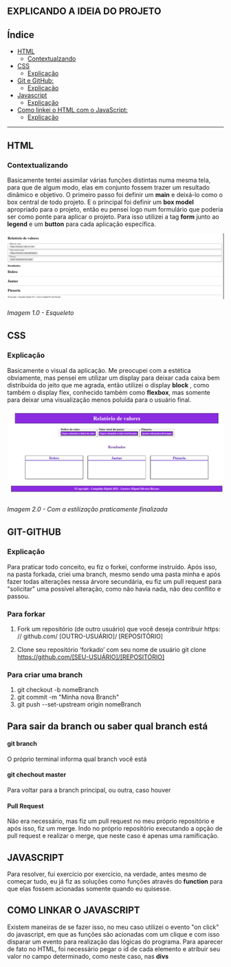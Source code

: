 ## EXPLICANDO A IDEIA DO PROJETO

## Índice

- [HTML](#HTML)
  - [Contextualzando](#ExplicaHTML)
- [CSS](#CSS)
  - [Explicação](#ExplicaCSS)
- [Git e GitHub:](#GIT-GITHUB)
  - [Explicação](#ExplicaGit)
- [Javascript](#JAVASCRIPT)
  - [Explicação](#ExplicaJS)
- [Como linkei o HTML com o JavaScript:](#Ligação)
  - [Explicação](#ExplicaConexao)

***

## HTML

### Contextualizando

Basicamente tentei assimilar várias funções distintas numa mesma tela, para que de algum modo, elas em conjunto fossem trazer um resultado dinâmico e objetivo.
O primeiro passo foi definir um **main** e deixá-lo como o box central de todo projeto. E o principal foi definir um **box model** apropriado para o projeto, então eu pensei logo num formulário que poderia ser como ponte para aplicar o projeto. Para isso utilizei a tag **form** junto ao **legend** e um **button** para cada aplicação específica.

![Esqueleto](./img/Esqueleto.png)

###### Imagem 1.0 - Esqueleto #######


## CSS

### Explicação

  Basicamente o visual da aplicação. Me preocupei com a estética obviamente, mas pensei em utilizar um display para deixar cada caixa bem distribuída do jeito que me agrada, então utilizei o display **block** , como também o display flex, conhecido também como **flexbox**, mas somente para deixar uma visualização menos poluída para o usuário final.

![CSS](./img/CSS.png)


###### Imagem 2.0 - Com a estilização praticamente finalizada ######

## GIT-GITHUB


### Explicação

Para praticar todo conceito, eu fiz o forkei, conforme instruído. Após isso, na pasta forkada, criei uma branch, mesmo sendo uma pasta minha e após fazer todas alterações nessa árvore secundária, eu fiz um pull request para "solicitar" uma possível alteração, como não havia nada, não deu conflito e passou.

### Para forkar

1. Fork um repositório (de outro usuário) que você deseja contribuir
https: // github.com/ [OUTRO-USUÁRIO]/ [REPOSITÓRIO]

2. Clone seu repositório ‘forkado’ com seu nome de usuário
git clone https://github.com/[SEU-USUÁRIO]/[REPOSITÓRIO]

### Para criar uma branch
1. git checkout -b nomeBranch
2. git commit -m "Minha nova Branch"
3. git push --set-upstream origin nomeBranch

## Para sair da branch ou saber qual branch está

#### git branch
O próprio terminal informa qual branch você está
#### git chechout master 
Para voltar para a branch principal, ou outra, caso houver

#### Pull Request
Não era necessário, mas fiz um pull request no meu próprio repositório e após isso, fiz um merge. Indo no próprio repositório executando a opção de pull request e realizar o merge, que neste caso é apenas uma ramificação.

## JAVASCRIPT
Para resolver, fui exercício por exercício, na verdade, antes mesmo de começar tudo, eu já fiz as soluções como funções através do **function** para que elas fossem acionadas somente quando eu quisesse.

## COMO LINKAR O JAVASCRIPT
Existem maneiras de se fazer isso, no meu caso utilizei o evento "on click" do javascript, em que as funções são acionadas com um clique e com isso disparar um evento para realização das lógicas do programa. Para aparecer de fato no HTML, foi necessário pegar o id de cada elemento e atribuir seu valor no campo determinado, como neste caso, nas **divs**


